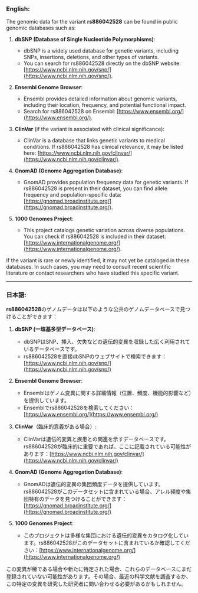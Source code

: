 ### English:
The genomic data for the variant **rs886042528** can be found in public genomic databases such as:

1. **dbSNP (Database of Single Nucleotide Polymorphisms)**:
   - dbSNP is a widely used database for genetic variants, including SNPs, insertions, deletions, and other types of variants.
   - You can search for rs886042528 directly on the dbSNP website: [https://www.ncbi.nlm.nih.gov/snp/](https://www.ncbi.nlm.nih.gov/snp/).

2. **Ensembl Genome Browser**:
   - Ensembl provides detailed information about genomic variants, including their location, frequency, and potential functional impact.
   - Search for rs886042528 on Ensembl: [https://www.ensembl.org/](https://www.ensembl.org/).

3. **ClinVar** (if the variant is associated with clinical significance):
   - ClinVar is a database that links genetic variants to medical conditions. If rs886042528 has clinical relevance, it may be listed here: [https://www.ncbi.nlm.nih.gov/clinvar/](https://www.ncbi.nlm.nih.gov/clinvar/).

4. **GnomAD (Genome Aggregation Database)**:
   - GnomAD provides population frequency data for genetic variants. If rs886042528 is present in their dataset, you can find allele frequency and population-specific data: [https://gnomad.broadinstitute.org/](https://gnomad.broadinstitute.org/).

5. **1000 Genomes Project**:
   - This project catalogs genetic variation across diverse populations. You can check if rs886042528 is included in their dataset: [https://www.internationalgenome.org/](https://www.internationalgenome.org/).

If the variant is rare or newly identified, it may not yet be cataloged in these databases. In such cases, you may need to consult recent scientific literature or contact researchers who have studied this specific variant.

---

### 日本語:
**rs886042528**のゲノムデータは以下のような公共のゲノムデータベースで見つけることができます：

1. **dbSNP (一塩基多型データベース)**:
   - dbSNPはSNP、挿入、欠失などの遺伝的変異を収録した広く利用されているデータベースです。
   - rs886042528を直接dbSNPのウェブサイトで検索できます：[https://www.ncbi.nlm.nih.gov/snp/](https://www.ncbi.nlm.nih.gov/snp/)

2. **Ensembl Genome Browser**:
   - Ensemblはゲノム変異に関する詳細情報（位置、頻度、機能的影響など）を提供しています。
   - Ensemblでrs886042528を検索してください：[https://www.ensembl.org/](https://www.ensembl.org/)

3. **ClinVar**（臨床的意義がある場合）:
   - ClinVarは遺伝的変異と疾患との関連を示すデータベースです。rs886042528が臨床的に重要であれば、ここに記載されている可能性があります：[https://www.ncbi.nlm.nih.gov/clinvar/](https://www.ncbi.nlm.nih.gov/clinvar/)

4. **GnomAD (Genome Aggregation Database)**:
   - GnomADは遺伝的変異の集団頻度データを提供しています。rs886042528がこのデータセットに含まれている場合、アレル頻度や集団特有のデータを見つけることができます：[https://gnomad.broadinstitute.org/](https://gnomad.broadinstitute.org/)

5. **1000 Genomes Project**:
   - このプロジェクトは多様な集団における遺伝的変異をカタログ化しています。rs886042528がこのデータセットに含まれているか確認してください：[https://www.internationalgenome.org/](https://www.internationalgenome.org/)

この変異が稀である場合や新たに特定された場合、これらのデータベースにまだ登録されていない可能性があります。その場合、最近の科学文献を調査するか、この特定の変異を研究した研究者に問い合わせる必要があるかもしれません。